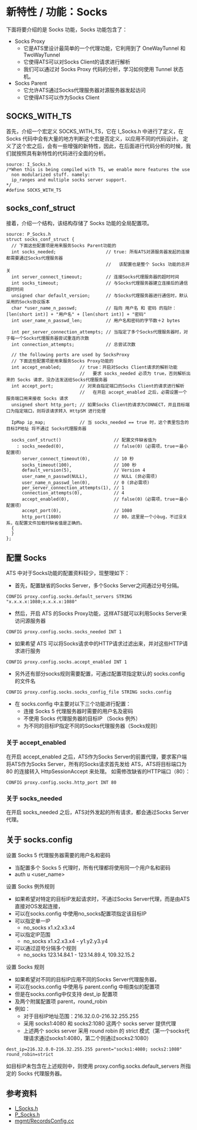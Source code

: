 # 新特性 / 功能：Socks

下面将要介绍的是 Socks 功能，Socks 功能包含了：

- Socks Proxy
  - 它是ATS里设计最简单的一个代理功能，它利用到了 OneWayTunnel 和 TwoWayTunnel
  - 它使得ATS可以对Socks Client的请求进行解析
  - 我们可以通过对 Socks Proxy 代码的分析，学习如何使用 Tunnel 状态机。
- Socks Parent
  - 它允许ATS通过Socks代理服务器对源服务器发起访问
  - 它使得ATS可以作为Socks Client

## SOCKS_WITH_TS

首先，介绍一个宏定义 SOCKS_WITH_TS，它在 I_Socks.h 中进行了定义，在 Socks 代码中会有大量的地方判断这个宏是否定义，以应用不同的代码设计。
定义了这个宏之后，会有一些增强的新特性，因此，在后面进行代码分析的时候，我们就按照具有新特性的代码进行全面的分析。
```
source: I_Socks.h
/*When this is being compiled with TS, we enable more features the use
  non modularized stuff. namely:
  ip_ranges and multiple socks server support.
*/
#define SOCKS_WITH_TS
```
## socks_conf_struct

接着，介绍一个结构，该结构存储了 Socks 功能的全局配置项。

```
source: P_Socks.h
struct socks_conf_struct {
  // 下面这些配置项是用来服务Socks Parent功能的
  int socks_needed;                   // true: 所有ATS对源服务器发起的连接都需要通过Socks代理服务器
                                      //   该配置也是整个 Socks 功能的总开关
  int server_connect_timeout;         // 连接Socks代理服务器的超时时间
  int socks_timeout;                  // 与Socks代理服务器建立连接后的通信超时时间
  unsigned char default_version;      // 与Socks代理服务器进行通信时，默认采用的Socks协议版本
  char *user_name_n_passwd;           // 指向 用户名 和 密码 的指针：[len(short int)] + "用户名" + [len(short int)] + "密码"
  int user_name_n_passwd_len;         // 用户名和密码的字节数＋2 bytes

  int per_server_connection_attempts; // 当指定了多个Socks代理服务器时，对于每一个Socks代理服务器尝试重连的次数
  int connection_attempts;            // 总尝试次数

  // the following ports are used by SocksProxy
  // 下面这些配置项是用来服务Socks Proxy功能的
  int accept_enabled;       // true：开启对Socks Client请求的解析功能
                            //   要求 socks_needed 必须为 true，否则解析出来的 Socks 请求，没办法发送给Socks代理服务器
  int accept_port;          // 对来自指定端口的Socks Client的请求进行解析
                            //   在开启 accept_enabled 之后，必需设置一个服务端口用来接收 Socks 请求
  unsigned short http_port; // 如果Socks Client的请求为CONNECT，并且目标端口为指定端口，则将该请求转入 HttpSM 进行处理

  IpMap ip_map;             // 当 socks_needed == true 时，这个表里包含的 目标IP地址 将不通过 Socks代理服务器

  socks_conf_struct()                    // 配置文件缺省值为
    : socks_needed(0),                   // false(0)（必需项，true＝最小配置项）
      server_connect_timeout(0),         // 10 秒
      socks_timeout(100),                // 100 秒
      default_version(5),                // Version 4
      user_name_n_passwd(NULL),          // NULL (非必需项)
      user_name_n_passwd_len(0),         // 0 (非必需项)
      per_server_connection_attempts(1), // 1
      connection_attempts(0),            // 4
      accept_enabled(0),                 // false(0)（必需项，true＝最小配置项）
      accept_port(0),                    // 1080
      http_port(1080)                    // 80，这里是一个小bug，不过没关系，在配置文件加载时缺省值是正确的。
  {
  }
};
```

## 配置 Socks

ATS 中对于Socks功能的配置资料较少，现整理如下：

- 首先，配置缺省的Socks Server，多个Socks Server之间通过分号分隔。

```
CONFIG proxy.config.socks.default_servers STRING "x.x.x.x:1080;x.x.x.x:1080"
```

- 然后，开启 ATS 的Socks Proxy功能，这样ATS就可以利用Socks Server来访问源服务器

```
CONFIG proxy.config.socks.socks_needed INT 1
```

- 如果希望 ATS 可以将Socks请求中的HTTP请求过滤出来，并对这些HTTP请求进行服务

```
CONFIG proxy.config.socks.accept_enabled INT 1
```

- 另外还有部分socks规则需要配置，可通过配置项指定默认的 socks.config 的文件名

```
CONFIG proxy.config.socks.socks_config_file STRING socks.config
```

- 在 socks.config 中主要对以下三个功能进行配置：
  - 连接 Socks 5 代理服务器时需要的用户名及密码
  - 不使用 Socks 代理服务器的目标IP （Socks 例外）
  - 为不同的目标IP指定不同的Socks代理服务器（Socks规则）

### 关于 accept_enabled

在开启 accept_enabled 之后，ATS作为Socks Server的前置代理，要求客户端将ATS作为Socks Server，所有的Socks请求首先发给 ATS，ATS将目标端口为 80 的连接转入 HttpSessionAccept 来处理。
如需修改缺省的HTTP端口（80）：

```
CONFIG proxy.config.socks.http_port INT 80
```

### 关于 socks_needed

在开启 socks_needed 之后，ATS对外发起的所有请求，都会通过Socks Server代理。


## 关于 socks.config

设置 Socks 5 代理服务器需要的用户名和密码

- 当配置多个 Socks 5 代理时，所有代理都将使用同一个用户名和密码
- auth u <user_name> <pasword>

设置 Socks 例外规则

- 如果希望对特定的目标IP发起请求时，不通过Socks Server代理，而是由ATS直接对OS发起连接，
- 可以在socks.config 中使用no_socks配置项指定该目标IP
- 可以指定单一IP
  - no_socks x1.x2.x3.x4
- 可以指定IP范围
  - no_socks x1.x2.x3.x4 - y1.y2.y3.y4
- 可以通过逗号分隔多个规则
  - no_socks 123.14.84.1 - 123.14.89.4, 109.32.15.2

设置 Socks 规则

- 如果希望对不同的目标IP应用不同的Socks Server代理服务器，
- 可以在socks.config 中使用与 parent.config 中相类似的配置项
- 但是在socks.config中仅支持 dest_ip 配置项
- 及两个附属配置项 parent，round_robin
- 例如：
  - 对于目标IP地址范围：216.32.0.0-216.32.255.255
  - 采用 socks1:4080 和 socks2:1080 这两个 socks server 提供代理
  - 上述两个 socks server 采用 round robin 的 strict 模式（第一个socks代理请求通过socks1:4080，第二个则通过socks2:1080）

```
dest_ip=216.32.0.0-216.32.255.255 parent="socks1:4080; socks2:1080" round_robin=strict
```

如目标IP未包含在上述规则中，则使用 proxy.config.socks.default_servers 所指定的 Socks 代理服务器。

## 参考资料

- [I_Socks.h](http://github.com/apache/trafficserver/tree/master/iocore/net/I_Socks.h)
- [P_Socks.h](http://github.com/apache/trafficserver/tree/master/iocore/net/P_Socks.h)
- [mgmt/RecordsConfig.cc](http://github.com/apache/trafficserver/tree/master/mgmt/RecordsConfig.cc)
